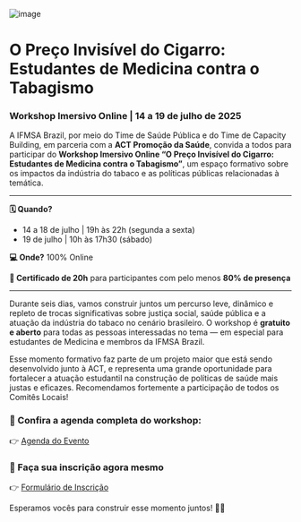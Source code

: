 ![image](https://cdn.jsdelivr.net/gh/ifmsabrazil/dataifmsabrazil/noticias/new/images/bad16a3675a41930446a2d3f7ee370e7.jpg)

# **O Preço Invisível do Cigarro: Estudantes de Medicina contra o Tabagismo**
### **Workshop Imersivo Online | 14 a 19 de julho de 2025**

A IFMSA Brazil, por meio do Time de Saúde Pública e do Time de Capacity Building, em parceria com a **ACT Promoção da Saúde**, convida a todos para participar do **Workshop Imersivo Online “O Preço Invisível do Cigarro: Estudantes de Medicina contra o Tabagismo”**, um espaço formativo sobre os impactos da indústria do tabaco e as políticas públicas relacionadas à temática.

---
**🗓 Quando?**

- 14 a 18 de julho | 19h às 22h (segunda a sexta)
- 19 de julho | 10h às 17h30 (sábado)

**💻 Onde?** 100% Online

**📃 Certificado de 20h** para participantes com pelo menos **80% de presença**


---

Durante seis dias, vamos construir juntos um percurso leve, dinâmico e repleto de trocas significativas sobre justiça social, saúde pública e a atuação da indústria do tabaco no cenário brasileiro. O workshop é **gratuito e aberto** para todas as pessoas interessadas no tema — em especial para estudantes de Medicina e membros da IFMSA Brazil.

Esse momento formativo faz parte de um projeto maior que está sendo desenvolvido junto à ACT, e representa uma grande oportunidade para fortalecer a atuação estudantil na construção de políticas de saúde mais justas e eficazes. Recomendamos fortemente a participação de todos os Comitês Locais!

### 📌 Confira a agenda completa do workshop:
👉 [Agenda do Evento](https://docs.google.com/spreadsheets/d/1w9e8fr84UwUf9XaAlStbfPv_7mYYqO1LlnRVmYhRQng/edit?usp=sharing)

### 📝 Faça sua inscrição agora mesmo
👉 [Formulário de Inscrição](https://docs.google.com/forms/d/e/1FAIpQLScwvxrDQecSbKdU0dcKO1KgIC0tfvjRa5jb-ck0pqpIOIiUUw/viewform)

Esperamos vocês para construir esse momento juntos! 🧡🖤